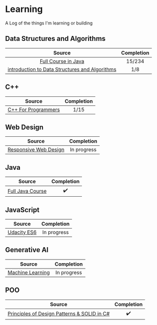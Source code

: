 # Learning
A Log of the things I'm learning or building

## Data Structures and Algorithms
Source|Completion
:------: | :------: 
|[Full Course in Java](https://www.youtube.com/playlist?list=PL6Zs6LgrJj3tDXv8a_elC6eT_4R5gfX4d) | 15/234 
|[introduction to Data Structures and Algorithms](https://www.udacity.com/course/technical-interview--ud513) | 1/8

## C++
Source|Completion
:------: | :------: 
|[C++ For Programmers](https://www.udacity.com/course/c-for-programmers--ud210) |1/15 

## Web Design
Source|Completion
:------: | :------: 
|[Responsive Web Design](https://www.freecodecamp.org/learn/2022/responsive-web-design/) | In progress

## Java 
Source|Completion
:------: | :------: 
|[Full Java Course](https://youtu.be/xTtL8E4LzTQ?si=TLf5xIG3iEIxGp2x) | ✔️

## JavaScript
Source|Completion
:------: | :------:
|[Udacity ES6](https://www.udacity.com/course/es6-javascript-improved--ud356) | In progress

## Generative AI
Source|Completion
:------: | :------:
|[Machine Learning](https://www.coursera.org/specializations/machine-learning-introduction?utm_campaign=WebsiteCourses-MLS-TopButton-mls-launch-2022&utm_medium=institutions&utm_source=deeplearning-ai) | In progress

## POO
Source|Completion
:------: | :------:
|[Principles of Design Patterns & SOLID in C#](https://www.youtube.com/watch?app=desktop&v=rylaiB2uH2A) | ✔️

